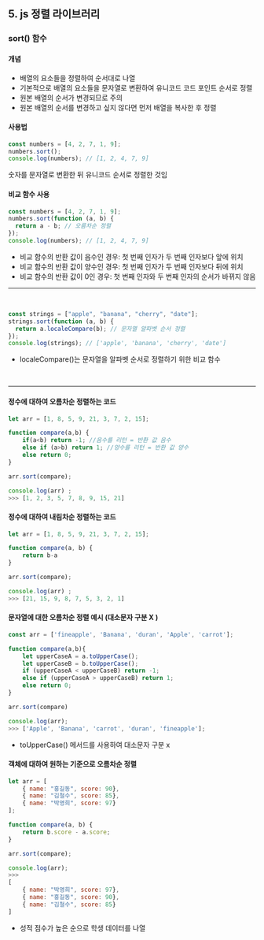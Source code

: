 ## 5. js 정렬 라이브러리

### sort() 함수

#### 개념

- 배열의 요소들을 정렬하여 순서대로 나열
- 기본적으로 배열의 요소들을 문자열로 변환하여 유니코드 코드 포인트 순서로 정렬
- 원본 배열의 순서가 변경되므로 주의
- 원본 배열의 순서를 변경하고 싶지 않다면 먼저 배열을 복사한 후 정렬

#### 사용법

```js
const numbers = [4, 2, 7, 1, 9];
numbers.sort();
console.log(numbers); // [1, 2, 4, 7, 9]
```

숫자를 문자열로 변환한 뒤 유니코드 순서로 정렬한 것임

#### 비교 함수 사용

```js
const numbers = [4, 2, 7, 1, 9];
numbers.sort(function (a, b) {
  return a - b; // 오름차순 정렬
});
console.log(numbers); // [1, 2, 4, 7, 9]
```

- 비교 함수의 반환 값이 음수인 경우: 첫 번째 인자가 두 번째 인자보다 앞에 위치
- 비교 함수의 반환 값이 양수인 경우: 첫 번째 인자가 두 번째 인자보다 뒤에 위치
- 비교 함수의 반환 값이 0인 경우: 첫 번째 인자와 두 번째 인자의 순서가 바뀌지 않음

---

<br>

```js
const strings = ["apple", "banana", "cherry", "date"];
strings.sort(function (a, b) {
  return a.localeCompare(b); // 문자열 알파벳 순서 정렬
});
console.log(strings); // ['apple', 'banana', 'cherry', 'date']
```

- localeCompare()는 문자열을 알파벳 순서로 정렬하기 위한 비교 함수

<br>

---

#### 정수에 대하여 오름차순 정렬하는 코드

```js
let arr = [1, 8, 5, 9, 21, 3, 7, 2, 15];

function compare(a,b) {
	if(a<b) return -1; //음수를 리턴 = 반환 값 음수
	else if (a>b) return 1; //양수를 리턴 = 반환 값 양수
	else return 0;
}

arr.sort(compare);

console.log(arr) ;
>>> [1, 2, 3, 5, 7, 8, 9, 15, 21]
```

#### 정수에 대하여 내림차순 정렬하는 코드

```js
let arr = [1, 8, 5, 9, 21, 3, 7, 2, 15];

function compare(a, b) {
	return b-a
}

arr.sort(compare);

console.log(arr) ;
>>> [21, 15, 9, 8, 7, 5, 3, 2, 1]
```

#### 문자열에 대한 오름차순 정렬 예시 (대소문자 구분 X )

```js
const arr = ['fineapple', 'Banana', 'duran', 'Apple', 'carrot'];

function compare(a,b){
	let upperCaseA = a.toUpperCase();
	let upperCaseB = b.toUpperCase();
	if (upperCaseA < upperCaseB) return -1;
	else if (upperCaseA > upperCaseB) return 1;
	else return 0;
}

arr.sort(compare)

console.log(arr);
>>> ['Apple', 'Banana', 'carrot', 'duran', 'fineapple'];

```

- toUpperCase() 메서드를 사용하여 대소문자 구분 x

#### 객체에 대하여 원하는 기준으로 오름차순 정렬

```js
let arr = [
	{ name: "홍길동", score: 90},
	{ name: "김철수", score: 85},
	{ name: "박영희", score: 97}
];

function compare(a, b) {
	return b.score - a.score;
}

arr.sort(compare);

console.log(arr);
>>>
[
	{ name: "박영희", score: 97},
	{ name: "홍길동", score: 90},
	{ name: "김철수", score: 85}
]
```

- 성적 점수가 높은 순으로 학생 데이터를 나열
